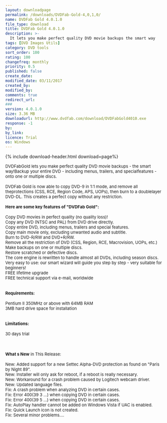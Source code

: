 ```yaml
---
layout: downloadpage
permalink: /downloads/DVDFab-Gold-4,0,1,0/
name: DVDFab Gold 4.0.1.0 
file_type: download
title: DVDFab Gold 4.0.1.0 
description: >-
  It lets you make perfect quality DVD movie backups the smart way
tags: [DVD Images Utils]
category: DVD tools
sort_order: 100
rating: 100
changefreq: monthly
priority: 0.5
published: false
create_date: 
modified_date: 03/11/2017
created_by: 
modified_by: 
comments: true
redirect_url: 
### 
version: 4.0.1.0 
size: 3.36 MB
downloadurl: http://www.dvdfab.com/download/DVDFabGold4010.exe
response: -1
by: 
by_link: 
licence: Trial
os: Windows
---
```


{% include download-header.html download=page%}

<p style="fix-download-text !important">
<p><font size="2">DVDFabGold lets you make perfect quality DVD movie backups - the smart way!Backup your entire DVD - including menus, trailers, and specialfeatures - onto one or multiple discs.<br />
<br />
DVDFab Gold is now able to copy DVD-9 in 1:1 mode, and remove all theprotections (CSS, RCE, Region Code, APS, UOPs), then burn to a doublelayer DVD-DL. This creates a perfect copy without any restriction. <br />
<br />
<span><strong>Here are some key features of "DVDFab Gold":</strong></span><br />
<br />
Copy DVD movies in perfect quality (no quality loss)! <br />
Copy any DVD (NTSC and PAL) from DVD drive directly. <br />
Copy entire DVD, including menus, trailers and special features. <br />
Copy main movie only, excluding unwanted audio and subtitle. <br />
Burn to DVD-R/RW and DVD+R/RW. <br />
Remove all the restriction of DVD (CSS, Region, RCE, Macrovision, UOPs, etc.) <br />
Make backups on one or multiple discs. <br />
Restore scratched or defective discs. <br />
The core engine is rewritten to handle almost all DVDs, including season discs. <br />
Very easy to use: our smart wizard will guide you step by step - very suitable for beginners! <br />
FREE lifetime upgrade <br />
FREE technical support via </font><font size="2">e-mail</font><font size="2">, worldwide <br />
<br />
<br />
<span><strong>Requirements:</strong></span><br />
<br />
Pentium II 350MHz or above with 64MB RAM<br />
3MB hard drive space for installation<br />
<br />
<br />
<span><strong>Limitations:</strong></span><br />
<br />
30 days trial<br />
</font></p>
<div class="celltext_big"><br />
<br />
<font size="2"><strong>What s New</strong> in This Release:<br />
<br />
New: Added support for a new Settec Alpha-DVD protection as found on "Paris by Night 89". <br />
New: Installer will only ask for reboot, if a reboot is really necessary. <br />
New: Workaround for a crash problem caused by Logitech webcam driver. <br />
New: Updated language files. <br />
Fix: A crash problem when analyzing DVD in certain cases. <br />
Fix: Error 400(39 3 ...) when copying DVD in certain cases. <br />
Fix: Error 400(39 5 ...) when copying DVD in certain cases. <br />
Fix: AutoPlay handler cannot be added on Windows Vista if UAC is enabled. <br />
Fix: Quick Launch icon is not created. <br />
Fix: Several minor problems....</font></div></p>
